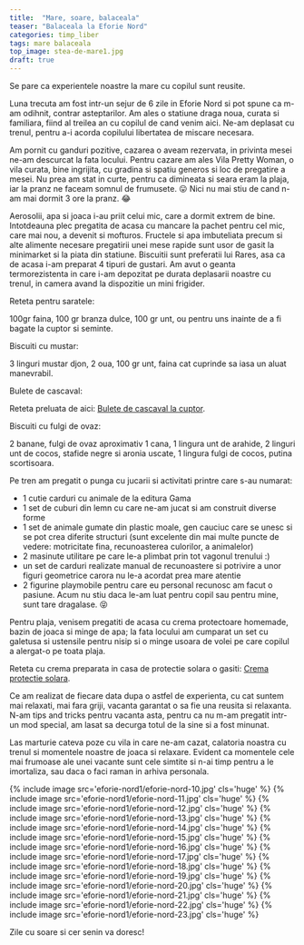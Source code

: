 ```yaml
---
title:  "Mare, soare, balaceala"
teaser: "Balaceala la Eforie Nord"
categories: timp_liber
tags: mare balaceala
top_image: stea-de-mare1.jpg
draft: true
---
```

Se pare ca experientele noastre la mare cu copilul sunt reusite.

Luna trecuta am fost intr-un sejur de 6 zile in Eforie Nord si pot spune ca m-am odihnit, contrar asteptarilor.
Am ales o statiune draga noua, curata si familiara, fiind al treilea an cu copilul de cand venim aici.
Ne-am deplasat cu trenul, pentru a-i acorda copilului libertatea de miscare necesara.

Am pornit cu ganduri pozitive, cazarea o aveam rezervata, in privinta mesei ne-am descurcat la fata locului.
Pentru cazare am ales Vila Pretty Woman, o vila curata, bine ingrijita, cu gradina si spatiu generos si loc de pregatire a mesei.
Nu prea am stat in curte, pentru ca dimineata si seara eram la plaja, iar la pranz ne faceam somnul de frumusete. :stuck_out_tongue:
Nici nu mai stiu de cand n-am mai dormit 3 ore la pranz. :joy:

Aerosolii, apa si joaca i-au priit celui mic, care a dormit extrem de bine.
Intotdeauna plec pregatita de acasa cu mancare la pachet pentru cel mic, care mai nou, a devenit si mofturos.
Fructele si apa imbuteliata precum si alte alimente necesare pregatirii unei mese rapide sunt usor de gasit la minimarket si la piata din statiune.
Biscuitii sunt preferatii lui Rares, asa ca de acasa i-am preparat 4 tipuri de gustari.
Am avut o geanta termorezistenta in care i-am depozitat pe durata deplasarii noastre cu trenul, in camera avand la dispozitie un mini frigider.

Reteta pentru saratele:

100gr faina, 100 gr branza dulce, 100 gr unt, ou pentru uns inainte de a fi bagate la cuptor si seminte.

Biscuiti cu mustar:

3 linguri mustar djon, 2 oua, 100 gr unt, faina cat cuprinde sa iasa un aluat manevrabil.

Bulete de cascaval:

Reteta preluata de aici: [Bulete de cascaval la cuptor](http://www.edithskitchen.ro/bulete-de-cascaval-la-cuptor/).

Biscuiti cu fulgi de ovaz:

2 banane, fulgi de ovaz aproximativ 1 cana, 1 lingura unt de arahide, 2 linguri unt de cocos, stafide negre si aronia uscate, 1 lingura fulgi de cocos, putina scortisoara.

Pe tren am pregatit o punga cu jucarii si activitati printre care s-au numarat:

- 1 cutie carduri cu animale de la editura Gama
- 1 set de cuburi din lemn cu care ne-am jucat si am construit diverse forme
- 1 set de animale gumate din plastic moale, gen cauciuc care se unesc si se pot crea diferite structuri (sunt excelente din mai multe puncte de vedere: motricitate fina, recunoasterea culorilor, a animalelor)
- 2 masinute utilitare pe care le-a plimbat prin tot vagonul trenului :)
- un set de carduri realizate manual de recunoastere si potrivire a unor figuri geometrice carora nu le-a acordat prea mare atentie
- 2 figurine playmobile pentru care eu personal recunosc am facut o pasiune. Acum nu stiu daca le-am luat pentru copil sau pentru mine, sunt tare dragalase. :stuck_out_tongue_closed_eyes:

Pentru plaja, venisem pregatiti de acasa cu crema protectoare homemade, bazin de joaca si minge de apa; la fata locului am cumparat un set cu galetusa si ustensile pentru nisip si o minge usoara de volei pe care copilul a alergat-o pe toata plaja.

Reteta cu crema preparata in casa de protectie solara o gasiti: [Crema protectie solara](http://zi-cu-soare.ro/2017/06/crema-protectie-solara-din-ingrediente-naturale).

Ce am realizat de fiecare data dupa o astfel de experienta, cu cat suntem mai relaxati, mai fara griji, vacanta garantat o sa fie una reusita si relaxanta.
N-am tips and tricks pentru vacanta asta, pentru ca nu m-am pregatit intr-un mod special, am lasat sa decurga totul de la sine si a fost minunat.

Las marturie cateva poze cu vila in care ne-am cazat, calatoria noastra cu trenul si momentele noastre de joaca si relaxare. Evident ca momentele cele mai frumoase ale unei vacante sunt cele simtite si n-ai timp pentru a le imortaliza, sau daca o faci raman in arhiva personala.

{% include image src='eforie-nord1/eforie-nord-10.jpg' cls='huge' %}
{% include image src='eforie-nord1/eforie-nord-11.jpg' cls='huge' %}
{% include image src='eforie-nord1/eforie-nord-12.jpg' cls='huge' %}
{% include image src='eforie-nord1/eforie-nord-13.jpg' cls='huge' %}
{% include image src='eforie-nord1/eforie-nord-14.jpg' cls='huge' %}
{% include image src='eforie-nord1/eforie-nord-15.jpg' cls='huge' %}
{% include image src='eforie-nord1/eforie-nord-16.jpg' cls='huge' %}
{% include image src='eforie-nord1/eforie-nord-17.jpg' cls='huge' %}
{% include image src='eforie-nord1/eforie-nord-18.jpg' cls='huge' %}
{% include image src='eforie-nord1/eforie-nord-19.jpg' cls='huge' %}
{% include image src='eforie-nord1/eforie-nord-20.jpg' cls='huge' %}
{% include image src='eforie-nord1/eforie-nord-21.jpg' cls='huge' %}
{% include image src='eforie-nord1/eforie-nord-22.jpg' cls='huge' %}
{% include image src='eforie-nord1/eforie-nord-23.jpg' cls='huge' %}

Zile cu soare si cer senin va doresc!
